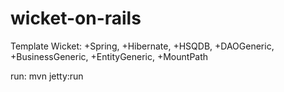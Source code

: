 # wicket-on-rails

Template Wicket: +Spring, +Hibernate, +HSQDB, +DAOGeneric, +BusinessGeneric, +EntityGeneric, +MountPath

run: mvn jetty:run
